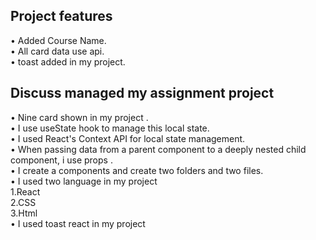 ## Project features

• Added Course Name.<br/>
• All card data use api.<br/>
• toast added in my project.<br/>

## Discuss managed my assignment project

• Nine card shown in my project .<br/>
• I use useState hook to manage this local state.<br/>
• I used React's Context API for local state management.<br/>
• When passing data from a parent component to a deeply nested child component, i use props .<br/>
• I create a components and create two folders and two files.<br/>
• I used two language in my project<br/>
1.React<br/>
2.CSS<br/>
3.Html<br/>
• I used toast react in my project<br/>

